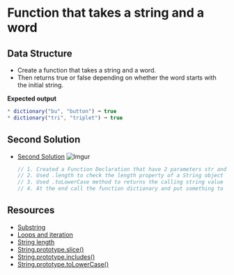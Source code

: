 # Function that takes a string and a word

## Data Structure
* Create a function that takes a string and a word.
* Then returns true or false depending on whether the word starts with the initial string.

**Expected output**
```javascript
* dictionary("bu", "button") ➞ true
* dictionary("tri", "triplet") ➞ true
```

## Second Solution


- [Second Solution]()
  ![Imgur](https://i.imgur.com/7DFUqTU.gif)

  ```javascript
  // 1. Created a Function Declaration that have 2 parameters str and word.
  // 2. Used .length to check the length property of a String object contains the length of the string that counted the first character starting with 1.
  // 3. Used .toLowerCase method to returns the calling string value converted to lower case.
  // 4. At the end call the function dictionary and put something to test the output.


  ```



## Resources
- [Substring](https://developer.mozilla.org/en-US/docs/Web/JavaScript/Reference/Global_Objects/String/substring)
- [Loops and iteration](https://developer.mozilla.org/en-US/docs/Web/JavaScript/Guide/Loops_and_iteration)
- [String length](https://developer.mozilla.org/en-US/docs/Web/JavaScript/Reference/Global_Objects/String/length)
- [String.prototype.slice()](https://developer.mozilla.org/en-US/docs/Web/JavaScript/Reference/Global_Objects/String/slice)
- [String.prototype.includes()](https://developer.mozilla.org/en-US/docs/Web/JavaScript/Reference/Global_Objects/String/includes)
- [String.prototype.toLowerCase()](https://developer.mozilla.org/en-US/docs/Web/JavaScript/Reference/Global_Objects/String/toLowerCase)















